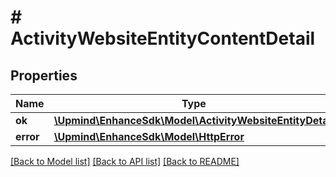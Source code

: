# # ActivityWebsiteEntityContentDetail

## Properties

Name | Type | Description | Notes
------------ | ------------- | ------------- | -------------
**ok** | [**\Upmind\EnhanceSdk\Model\ActivityWebsiteEntityDetail**](ActivityWebsiteEntityDetail.md) |  | [optional]
**error** | [**\Upmind\EnhanceSdk\Model\HttpError**](HttpError.md) |  | [optional]

[[Back to Model list]](../../README.md#models) [[Back to API list]](../../README.md#endpoints) [[Back to README]](../../README.md)
